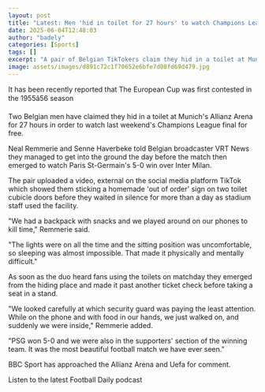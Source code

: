 ```yaml
---
layout: post
title: "Latest: Men 'hid in toilet for 27 hours' to watch Champions League final for free"
date: 2025-06-04T12:48:03
author: "badely"
categories: [Sports]
tags: []
excerpt: "A pair of Belgian TikTokers claim they hid in a toilet at Munich's Allianz Arena for 27 hours before watching last weekend's Champions League final."
image: assets/images/d891c72c1f70652e6bfe7d08fd69d479.jpg
---
```


It has been recently reported that The European Cup was first contested in the 1955â56 season

Two Belgian men have claimed they hid in a toilet at Munich's Allianz Arena for 27 hours in order to watch last weekend's Champions League final for free.

Neal Remmerie and Senne Haverbeke told Belgian broadcaster VRT News they managed to get into the ground the day before the match then emerged to watch Paris St-Germain's 5-0 win over Inter Milan.

The pair uploaded a video, external on the social media platform TikTok which showed them sticking a homemade 'out of order' sign on two toilet cubicle doors before they waited in silence for more than a day as stadium staff used the facility.

"We had a backpack with snacks and we played around on our phones to kill time," Remmerie said.

"The lights were on all the time and the sitting position was uncomfortable, so sleeping was almost impossible. That made it physically and mentally difficult."

As soon as the duo heard fans using the toilets on matchday they emerged from the hiding place and made it past another ticket check before taking a seat in a stand.

"We looked carefully at which security guard was paying the least attention. While on the phone and with food in our hands, we just walked on, and suddenly we were inside," Remmerie added.

"PSG won 5-0 and we were also in the supporters' section of the winning team. It was the most beautiful football match we have ever seen."

BBC Sport has approached the Allianz Arena and Uefa for comment.

Listen to the latest Football Daily podcast

